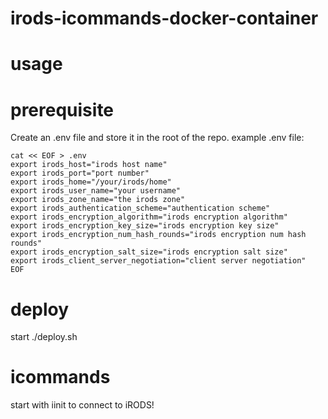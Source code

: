 # irods-icommands-docker-container


# usage

# prerequisite
Create an .env file and store it in the root of the repo.
example .env file:
```
cat << EOF > .env
export irods_host="irods host name"
export irods_port="port number"
export irods_home="/your/irods/home"
export irods_user_name="your username"
export irods_zone_name="the irods zone"
export irods_authentication_scheme="authentication scheme"
export irods_encryption_algorithm="irods encryption algorithm"
export irods_encryption_key_size="irods encryption key size"
export irods_encryption_num_hash_rounds="irods encryption num hash rounds"
export irods_encryption_salt_size="irods encryption salt size"
export irods_client_server_negotiation="client server negotiation"
EOF
```

# deploy
start ./deploy.sh

# icommands
start with iinit to connect to iRODS!



